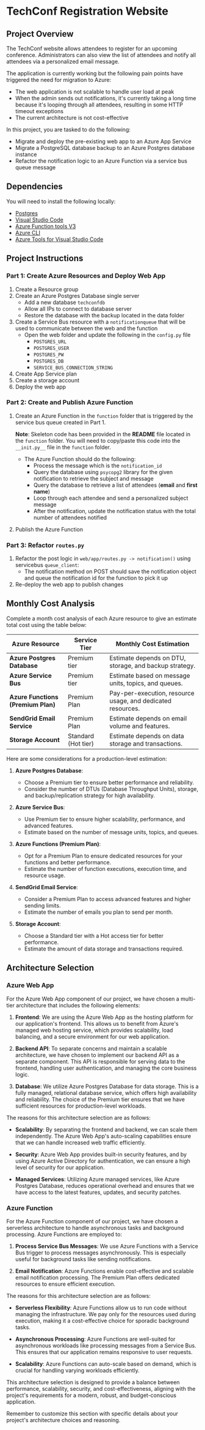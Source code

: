 # TechConf Registration Website

## Project Overview
The TechConf website allows attendees to register for an upcoming conference. Administrators can also view the list of attendees and notify all attendees via a personalized email message.

The application is currently working but the following pain points have triggered the need for migration to Azure:
 - The web application is not scalable to handle user load at peak
 - When the admin sends out notifications, it's currently taking a long time because it's looping through all attendees, resulting in some HTTP timeout exceptions
 - The current architecture is not cost-effective 

In this project, you are tasked to do the following:
- Migrate and deploy the pre-existing web app to an Azure App Service
- Migrate a PostgreSQL database backup to an Azure Postgres database instance
- Refactor the notification logic to an Azure Function via a service bus queue message

## Dependencies

You will need to install the following locally:
- [Postgres](https://www.postgresql.org/download/)
- [Visual Studio Code](https://code.visualstudio.com/download)
- [Azure Function tools V3](https://docs.microsoft.com/en-us/azure/azure-functions/functions-run-local?tabs=windows%2Ccsharp%2Cbash#install-the-azure-functions-core-tools)
- [Azure CLI](https://docs.microsoft.com/en-us/cli/azure/install-azure-cli?view=azure-cli-latest)
- [Azure Tools for Visual Studio Code](https://marketplace.visualstudio.com/items?itemName=ms-vscode.vscode-node-azure-pack)

## Project Instructions

### Part 1: Create Azure Resources and Deploy Web App
1. Create a Resource group
2. Create an Azure Postgres Database single server
   - Add a new database `techconfdb`
   - Allow all IPs to connect to database server
   - Restore the database with the backup located in the data folder
3. Create a Service Bus resource with a `notificationqueue` that will be used to communicate between the web and the function
   - Open the web folder and update the following in the `config.py` file
      - `POSTGRES_URL`
      - `POSTGRES_USER`
      - `POSTGRES_PW`
      - `POSTGRES_DB`
      - `SERVICE_BUS_CONNECTION_STRING`
4. Create App Service plan
5. Create a storage account
6. Deploy the web app

### Part 2: Create and Publish Azure Function
1. Create an Azure Function in the `function` folder that is triggered by the service bus queue created in Part 1.

      **Note**: Skeleton code has been provided in the **README** file located in the `function` folder. You will need to copy/paste this code into the `__init.py__` file in the `function` folder.
      - The Azure Function should do the following:
         - Process the message which is the `notification_id`
         - Query the database using `psycopg2` library for the given notification to retrieve the subject and message
         - Query the database to retrieve a list of attendees (**email** and **first name**)
         - Loop through each attendee and send a personalized subject message
         - After the notification, update the notification status with the total number of attendees notified
2. Publish the Azure Function

### Part 3: Refactor `routes.py`
1. Refactor the post logic in `web/app/routes.py -> notification()` using servicebus `queue_client`:
   - The notification method on POST should save the notification object and queue the notification id for the function to pick it up
2. Re-deploy the web app to publish changes

## Monthly Cost Analysis
Complete a month cost analysis of each Azure resource to give an estimate total cost using the table below:

| Azure Resource              | Service Tier            | Monthly Cost Estimation                    |
| ---------------------------- | ----------------------- | ------------------------------------------ |
| **Azure Postgres Database**  | Premium tier            | Estimate depends on DTU, storage, and backup strategy. |
| **Azure Service Bus**       | Premium tier            | Estimate based on message units, topics, and queues. |
| **Azure Functions (Premium Plan)** | Premium Plan     | Pay-per-execution, resource usage, and dedicated resources. |
| **SendGrid Email Service**  | Premium Plan            | Estimate depends on email volume and features. |
| **Storage Account**         | Standard (Hot tier)     | Estimate depends on data storage and transactions.

Here are some considerations for a production-level estimation:

1. **Azure Postgres Database**:
   - Choose a Premium tier to ensure better performance and reliability.
   - Consider the number of DTUs (Database Throughput Units), storage, and backup/replication strategy for high availability.

2. **Azure Service Bus**:
   - Use Premium tier to ensure higher scalability, performance, and advanced features.
   - Estimate based on the number of message units, topics, and queues.

3. **Azure Functions (Premium Plan)**:
   - Opt for a Premium Plan to ensure dedicated resources for your functions and better performance.
   - Estimate the number of function executions, execution time, and resource usage.

4. **SendGrid Email Service**:
   - Consider a Premium Plan to access advanced features and higher sending limits.
   - Estimate the number of emails you plan to send per month.

5. **Storage Account**:
   - Choose a Standard tier with a Hot access tier for better performance.
   - Estimate the amount of data storage and transactions required.
   
## Architecture Selection

### Azure Web App

For the Azure Web App component of our project, we have chosen a multi-tier architecture that includes the following elements:

1. **Frontend**: We are using the Azure Web App as the hosting platform for our application's frontend. This allows us to benefit from Azure's managed web hosting service, which provides scalability, load balancing, and a secure environment for our web application.

2. **Backend API**: To separate concerns and maintain a scalable architecture, we have chosen to implement our backend API as a separate component. This API is responsible for serving data to the frontend, handling user authentication, and managing the core business logic.

3. **Database**: We utilize Azure Postgres Database for data storage. This is a fully managed, relational database service, which offers high availability and reliability. The choice of the Premium tier ensures that we have sufficient resources for production-level workloads.

The reasons for this architecture selection are as follows:

- **Scalability**: By separating the frontend and backend, we can scale them independently. The Azure Web App's auto-scaling capabilities ensure that we can handle increased web traffic efficiently.

- **Security**: Azure Web App provides built-in security features, and by using Azure Active Directory for authentication, we can ensure a high level of security for our application.

- **Managed Services**: Utilizing Azure managed services, like Azure Postgres Database, reduces operational overhead and ensures that we have access to the latest features, updates, and security patches.

### Azure Function

For the Azure Function component of our project, we have chosen a serverless architecture to handle asynchronous tasks and background processing. Azure Functions are employed to:

1. **Process Service Bus Messages**: We use Azure Functions with a Service Bus trigger to process messages asynchronously. This is especially useful for background tasks like sending notifications.

2. **Email Notification**: Azure Functions enable cost-effective and scalable email notification processing. The Premium Plan offers dedicated resources to ensure efficient execution.

The reasons for this architecture selection are as follows:

- **Serverless Flexibility**: Azure Functions allow us to run code without managing the infrastructure. We pay only for the resources used during execution, making it a cost-effective choice for sporadic background tasks.

- **Asynchronous Processing**: Azure Functions are well-suited for asynchronous workloads like processing messages from a Service Bus. This ensures that our application remains responsive to user requests.

- **Scalability**: Azure Functions can auto-scale based on demand, which is crucial for handling varying workloads efficiently.

This architecture selection is designed to provide a balance between performance, scalability, security, and cost-effectiveness, aligning with the project's requirements for a modern, robust, and budget-conscious application.

Remember to customize this section with specific details about your project's architecture choices and reasoning.
